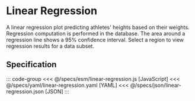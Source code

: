 <script setup>
  import { reset } from '@uwdata/vgplot';
  reset();
</script>

# Linear Regression

A linear regression plot predicting athletes' heights based on their weights.
Regression computation is performed in the database.
The area around a regression line shows a 95% confidence interval.
Select a region to view regression results for a data subset.


<Example spec="/specs/yaml/linear-regression.yaml" />

## Specification

::: code-group
<<< @/specs/esm/linear-regression.js [JavaScript]
<<< @/specs/yaml/linear-regression.yaml [YAML]
<<< @/specs/json/linear-regression.json [JSON]
:::
